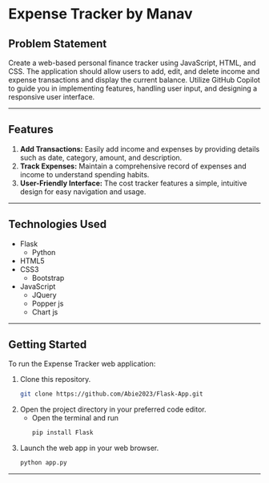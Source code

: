 # Expense Tracker by Manav

## Problem Statement

Create a web-based personal finance tracker using JavaScript, HTML, and CSS. The application should allow users to add, edit, and delete income and expense transactions and display the current balance. Utilize GitHub Copilot to guide you in implementing features, handling user input, and designing a responsive user interface.

---


## Features

1. **Add Transactions:** Easily add income and expenses by providing details such as date, category, amount, and description.
2. **Track Expenses:** Maintain a comprehensive record of expenses and income to understand spending habits.
3. **User-Friendly Interface:** The cost tracker features a simple, intuitive design for easy navigation and usage.

---

## Technologies Used

- Flask
  - Python 
- HTML5
- CSS3
  - Bootstrap
- JavaScript
  - JQuery
  - Popper js
  - Chart js

---

## Getting Started

To run the Expense Tracker web application:

1. Clone this repository.
   ```bash
   git clone https://github.com/Abie2023/Flask-App.git
   ```
2. Open the project directory in your preferred code editor.
   - Open the terminal and run
     ```bash
     pip install Flask
     ```
3. Launch the web app in your web browser.
   ```bash
   python app.py
   ```

---

